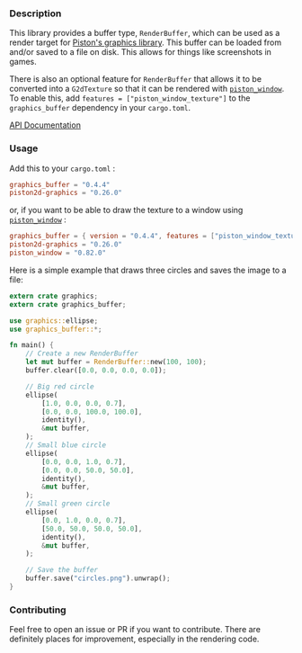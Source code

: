 ### Description

This library provides a buffer type, `RenderBuffer`, which can be used as a render target for [Piston's graphics library](https://github.com/PistonDevelopers/graphics). This buffer can be loaded from and/or saved to a file on disk. This allows for things like screenshots in games.

There is also an optional feature for `RenderBuffer` that allows it to be converted into a `G2dTexture` so that it can be rendered with [`piston_window`](https://github.com/PistonDevelopers/piston_window). To enable this, add `features = ["piston_window_texture"]` to the `graphics_buffer` dependency in your `cargo.toml`.

[API Documentation](https://docs.rs/graphics_buffer/)

### Usage

Add this to your `cargo.toml` :

```toml
graphics_buffer = "0.4.4"
piston2d-graphics = "0.26.0"
```

or, if you want to be able to draw the texture to a window using [`piston_window`](https://github.com/PistonDevelopers/piston_window) :

```toml
graphics_buffer = { version = "0.4.4", features = ["piston_window_texture"] }
piston2d-graphics = "0.26.0"
piston_window = "0.82.0"
```

Here is a simple example that draws three circles and saves the image to a file:

```rust
extern crate graphics;
extern crate graphics_buffer;

use graphics::ellipse;
use graphics_buffer::*;

fn main() {
    // Create a new RenderBuffer
    let mut buffer = RenderBuffer::new(100, 100);
    buffer.clear([0.0, 0.0, 0.0, 0.0]);

    // Big red circle
    ellipse(
        [1.0, 0.0, 0.0, 0.7],
        [0.0, 0.0, 100.0, 100.0],
        identity(),
        &mut buffer,
    );
    // Small blue circle
    ellipse(
        [0.0, 0.0, 1.0, 0.7],
        [0.0, 0.0, 50.0, 50.0],
        identity(),
        &mut buffer,
    );
    // Small green circle
    ellipse(
        [0.0, 1.0, 0.0, 0.7],
        [50.0, 50.0, 50.0, 50.0],
        identity(),
        &mut buffer,
    );

    // Save the buffer
    buffer.save("circles.png").unwrap();
}
```

### Contributing

Feel free to open an issue or PR if you want to contribute. There are definitely places for improvement, especially in the rendering code.
